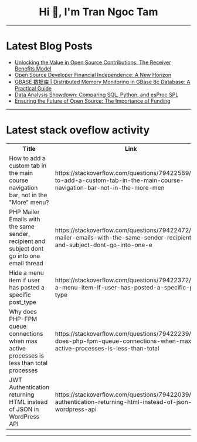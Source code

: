 <h1 align="center">Hi 👋, I'm Tran Ngoc Tam</h1>

---

# Latest Blog Posts 
<!-- BLOG-POST-LIST:START -->
- [Unlocking the Value in Open Source Contributions: The Receiver Benefits Model](https://dev.to/lisa_strato/unlocking-the-value-in-open-source-contributions-the-receiver-benefits-model-16jk)
- [Open Source Developer Financial Independence: A New Horizon](https://dev.to/lisa_strato/open-source-developer-financial-independence-a-new-horizon-57bi)
- [GBASE 数据库 | Distributed Memory Monitoring in GBase 8c Database: A Practical Guide](https://dev.to/generaldata/distributed-memory-monitoring-in-gbase-8c-database-a-practical-guide-2f58)
- [Data Analysis Showdown: Comparing SQL, Python, and esProc SPL](https://dev.to/esproc_spl/data-analysis-showdown-comparing-sql-python-and-esproc-spl-mhe)
- [Ensuring the Future of Open Source: The Importance of Funding](https://dev.to/lisa_strato/ensuring-the-future-of-open-source-the-importance-of-funding-4pc5)
<!-- BLOG-POST-LIST:END -->

---

# Latest stack oveflow activity
<table>
  <tr><th>Title</th><th>Link</th></tr>
  <!-- STACKOVERFLOW:START --><tr><td>How to add a custom tab in the main course navigation bar, not in the &quot;More&quot; menu?</td><td>https://stackoverflow.com/questions/79422569/how-to-add-a-custom-tab-in-the-main-course-navigation-bar-not-in-the-more-men</td></tr><tr><td>PHP Mailer Emails with the same sender, recipient and subject dont go into one email thread</td><td>https://stackoverflow.com/questions/79422472/php-mailer-emails-with-the-same-sender-recipient-and-subject-dont-go-into-one-e</td></tr><tr><td>Hide a menu item if user has posted a specific post_type</td><td>https://stackoverflow.com/questions/79422372/hide-a-menu-item-if-user-has-posted-a-specific-post-type</td></tr><tr><td>Why does PHP-FPM queue connections when max active processes is less than total processes</td><td>https://stackoverflow.com/questions/79422239/why-does-php-fpm-queue-connections-when-max-active-processes-is-less-than-total</td></tr><tr><td>JWT Authentication returning HTML instead of JSON in WordPress API</td><td>https://stackoverflow.com/questions/79422039/jwt-authentication-returning-html-instead-of-json-in-wordpress-api</td></tr><!-- STACKOVERFLOW:END -->
</table>

---


